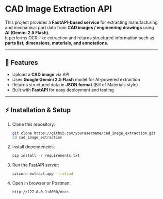 # CAD Image Extraction API
This project provides a **FastAPI-based service** for extracting manufacturing and mechanical part data from **CAD images / engineering drawings** using **AI (Gemini 2.5 Flash)**.  
It performs OCR-like extraction and returns structured information such as **parts list, dimensions, materials, and annotations**.

---

## 🚀 Features
- Upload a **CAD image** via API  
- Uses **Google Gemini 2.5 Flash** model for AI-powered extraction  
- Returns structured data in **JSON format** (Bill of Materials style)  
- Built with **FastAPI** for easy deployment and testing  

---

## ⚡ Installation & Setup

1. Clone this repository:
   ```bash
   git clone https://github.com/yourusername/cad_image_extraction.git
   cd cad_image_extraction
2. Install dependencies:
   ```bash
   pip install -r requirements.txt
3. Run the FastAPI server:
   ```bash
   uvicorn extract:app --reload
4. Open in browser or Postman:
   ```bash
   http://127.0.0.1:8000/docs

   
   



 


